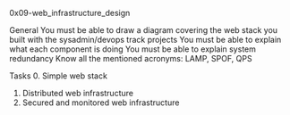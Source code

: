 0x09-web_infrastructure_design

General
You must be able to draw a diagram covering the web stack you built with the sysadmin/devops track projects
You must be able to explain what each component is doing
You must be able to explain system redundancy
Know all the mentioned acronyms: LAMP, SPOF, QPS

Tasks
0. Simple web stack
1. Distributed web infrastructure
2. Secured and monitored web infrastructure

